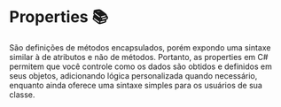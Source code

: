 # Properties 📚

São definições de métodos encapsulados, porém expondo uma sintaxe similar à de atributos e não de métodos.
Portanto, as properties em C# permitem que você controle como os dados são obtidos e definidos em seus objetos, adicionando lógica personalizada quando necessário, enquanto ainda oferece uma sintaxe simples para os usuários de sua classe.